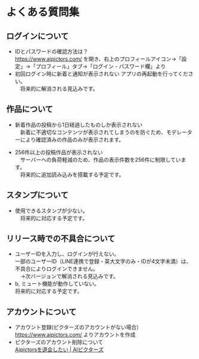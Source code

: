 # よくある質問集

## ログインについて  
- IDとパスワードの確認方法は？  
 https://www.aipictors.com/ を開き、右上のプロフィールアイコン→「設定」→「プロフィール」タブ→「ログイン - パスワード欄」より
- 初回ログイン時に新着と通知が表示されない
  アプリの再起動を行ってください。  
　将来的に解消される見込みです。  

## 作品について  
- 新着作品の投稿から1日経過したものしか表示されない  
　新着に不適切なコンテンツが表示されてしまうのを防ぐため、モデレーターにより確認済みの作品のみが表示されます。

- 256件以上の投稿作品が表示されない  
　サーバーへの負荷軽減のため、作品の表示件数を256件に制限しています。  
　将来的に追加読み込みを搭載する予定です。  

## スタンプについて  
- 使用できるスタンプが少ない。  
　将来的に対応する予定です。  

## リリース時での不具合について  
 - ユーザーIDを入力し、ログインが行えない。  
  一部のユーザーID（LINE連携で登録・英大文字のみ・IDが4文字未満）は、不具合によりログインできません。  
  　→次バージョンで解消される見込みです。
- b, ミュート機能が動作していない。  
  将来的に対応する予定です。

## アカウントについて  
 - アカウント登録(ピクターズのアカウントがない場合）  
  https://www.aipictors.com/ よりアカウントを作成  
 - ピクターズのアカウント削除について  
  [Aipictorsを退会したい | AIピクターズ](https://www.aipictors.com/help/withdrawal/)  
　   
